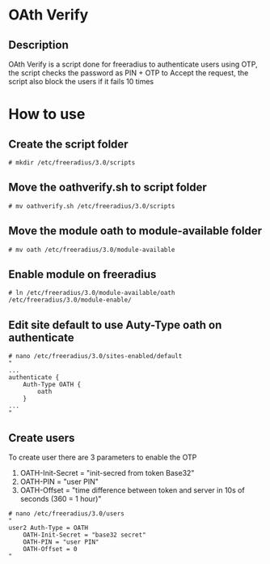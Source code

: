# OAth Verify
## Description
OAth Verify is a script done for freeradius to authenticate users using OTP, the script checks the password as PIN + OTP to Accept the request, the script also block the users if it fails 10 times

# How to use
## Create the script folder
```
# mkdir /etc/freeradius/3.0/scripts
```
## Move the oathverify.sh to script folder
```
# mv oathverify.sh /etc/freeradius/3.0/scripts
```
## Move the module oath to module-available folder
```
# mv oath /etc/freeradius/3.0/module-available
```
## Enable module on freeradius
```
# ln /etc/freeradius/3.0/module-available/oath /etc/freeradius/3.0/module-enable/
```

## Edit site default to use Auty-Type oath on authenticate
```
# nano /etc/freeradius/3.0/sites-enabled/default
"
...
authenticate {
	Auth-Type OATH {
		oath
	}
...
"
```
## Create users
To create user there are 3 parameters to enable the OTP

 1. OATH-Init-Secret = "init-secred from token Base32"
 2. OATH-PIN = "user PIN"
 3. OATH-Offset = "time difference between token and server in 10s of seconds (360 = 1 hour)"
```
# nano /etc/freeradius/3.0/users
"
user2 Auth-Type = OATH
	OATH-Init-Secret = "base32 secret"
	OATH-PIN = "user PIN"
	OATH-Offset = 0
"
```
